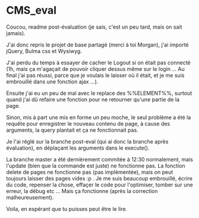 # CMS_eval

Coucou, readme post-évaluation (je sais, c'est un peu tard, mais on sait jamais).

J'ai donc repris le projet de base partagé (merci à toi Morgan), j'ai importé jQuery, Bulma css et Wysiwyg.

J'ai perdu du temps à essayer de cacher le Logout si on était pas connecté (1h, mais ça m'agaçait de pouvoir cliquer dessus
même sur le login ... Au final j'ai pas réussi, parce que je voulais le laisser où il était, et je me suis embrouillé dans une fonction ajax ...).

Ensuite j'ai eu un peu de mal avec le replace des %%ELEMENT%%, surtout quand j'ai dû refaire une fonction pour ne retourner 
qu'une partie de la page.

Sinon, mis à part une mis en forme un peu moche, le seul problème a été la requête pour enregistrer le nouveau contenu de page,
à cause des arguments, la query plantait et ça ne fonctionnait pas.

Je l'ai réglé sur la branche post-eval (qui ai donc la branche après évaluation), en déplaçant les arguments dans le execute().

La branche master a été dernièrement commitée à 12:30 normalement, mais l'update (bien que la commande est juste) ne fonctionne
pas. La fonction delete de pages ne fonctionne pas (pas implémentée), mais on peut toujours laisser des pages vides :p . Je me
suis beaucoup embrouillé, écrire du code, repenser la chose, effaçer le code pour l'optimiser, tomber sur une erreur, la débug
etc ... Mais ça fonctionne (après la correction malheureusement).

Voila, en espérant que tu puisses peut être le lire.
